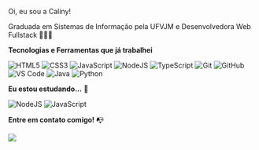 
Oi, eu sou a Caliny! 

Graduada em Sistemas de Informação pela UFVJM e Desenvolvedora Web Fullstack 👩🏽‍💻

**Tecnologias e Ferramentas que já trabalhei**

![HTML5](https://img.shields.io/badge/html5-%23E34F26.svg?style=for-the-badge&logo=html5&logoColor=white)
![CSS3](https://img.shields.io/badge/css3-%231572B6.svg?style=for-the-badge&logo=css3&logoColor=white)
![JavaScript](https://img.shields.io/badge/javascript-%23323330.svg?style=for-the-badge&logo=javascript&logoColor=%23F7DF1E)
![NodeJS](https://img.shields.io/badge/node.js-6DA55F?style=for-the-badge&logo=node.js&logoColor=white)
![TypeScript](https://img.shields.io/badge/typescript-%23007ACC.svg?style=for-the-badge&logo=typescript&logoColor=white)
![Git](https://img.shields.io/badge/git-%23F05033.svg?style=for-the-badge&logo=git&logoColor=white)
![GitHub](https://img.shields.io/badge/github-%23121011.svg?style=for-the-badge&logo=github&logoColor=white)
![VS Code](https://img.shields.io/badge/VS%20Code-0078d7.svg?style=for-the-badge&logo=visual-studio-code&logoColor=white)
![Java](https://img.shields.io/badge/java-%23ED8B00.svg?style=for-the-badge&logo=openjdk&logoColor=white)
![Python](https://img.shields.io/badge/python-%233776AB.svg?style=for-the-badge&logo=python&logoColor=white)


**Eu estou estudando...** 🧩

![NodeJS](https://img.shields.io/badge/node.js-6DA55F?style=for-the-badge&logo=node.js&logoColor=white)
![JavaScript](https://img.shields.io/badge/javascript-%23323330.svg?style=for-the-badge&logo=javascript&logoColor=%23F7DF1E)



<!--**GitHub Stats** ⚡
<div>
<a href="https://github.com/calinybasilio">
<img height="180em" src="https://github-readme-stats.vercel.app/api/top-langs/?username=calinybasilio&layout=compact&langs_count=7&theme=dracula"/>
<img height="180em" src="https://github-readme-stats.vercel.app/api?username=calinybasilio&show_icons=true&theme=dracula&include_all_commits=true&count_private=true"/>
</div>-->

**Entre em contato comigo!** 📭
<div>
<a href="https://www.linkedin.com/in/caliny-bas%C3%ADlio-649b2b138/" target="_blank"><img src="https://img.shields.io/badge/-LinkedIn-%230077B5?style=for-the-badge&logo=linkedin&logoColor=white" target="_blank"></a>   
</div>

